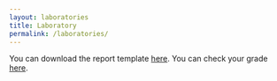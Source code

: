```yaml
---
layout: laboratories
title: Laboratory
permalink: /laboratories/
---
```

You can download the report template [here](/static_files/laboratory/数字电路与逻辑设计实验报告模板.docx).
You can check your grade [here](/_images/QR_code.png).
